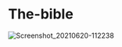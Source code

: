 # The-bible
![Screenshot_20210620-112238](https://user-images.githubusercontent.com/59538986/122667385-56c87780-d1bb-11eb-833d-bed269ef1ea0.png)
